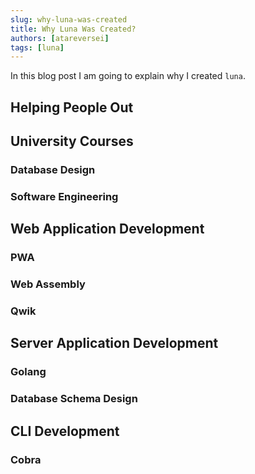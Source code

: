 ```yaml
---
slug: why-luna-was-created
title: Why Luna Was Created?
authors: [atareversei]
tags: [luna]
---
```


In this blog post I am going to explain why I created `luna`.

## Helping People Out

## University Courses

### Database Design

### Software Engineering

## Web Application Development

### PWA

### Web Assembly

### Qwik

## Server Application Development

### Golang

### Database Schema Design

## CLI Development

### Cobra
